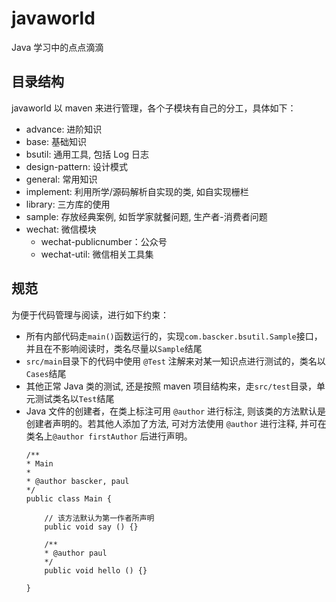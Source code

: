# javaworld
Java 学习中的点点滴滴

## 目录结构
javaworld 以 maven 来进行管理，各个子模块有自己的分工，具体如下：
* advance: 进阶知识
* base: 基础知识
* bsutil: 通用工具, 包括 Log 日志
* design-pattern: 设计模式
* general: 常用知识
* implement: 利用所学/源码解析自实现的类, 如自实现栅栏
* library: 三方库的使用
* sample: 存放经典案例, 如哲学家就餐问题, 生产者-消费者问题
* wechat: 微信模块
    * wechat-publicnumber：公众号
    * wechat-util: 微信相关工具集

## 规范
为便于代码管理与阅读，进行如下约束：
* 所有内部代码走`main()`函数运行的，实现`com.bascker.bsutil.Sample`接口，并且在不影响阅读时，类名尽量以`Sample`结尾
* `src/main`目录下的代码中使用 `@Test` 注解来对某一知识点进行测试的，类名以`Cases`结尾
* 其他正常 Java 类的测试, 还是按照 maven 项目结构来，走`src/test`目录，单元测试类名以`Test`结尾
* Java 文件的创建者，在类上标注可用 `@author` 进行标注, 则该类的方法默认是创建者声明的。若其他人添加了方法, 可对方法使用 `@author` 
进行注释, 并可在类名上`@author firstAuthor` 后进行声明。
    ```
    /**
    * Main
    *
    * @author bascker, paul
    */
    public class Main {
        
        // 该方法默认为第一作者所声明
        public void say () {}
        
        /**
        * @author paul
        */
        public void hello () {}
        
    }
    ```